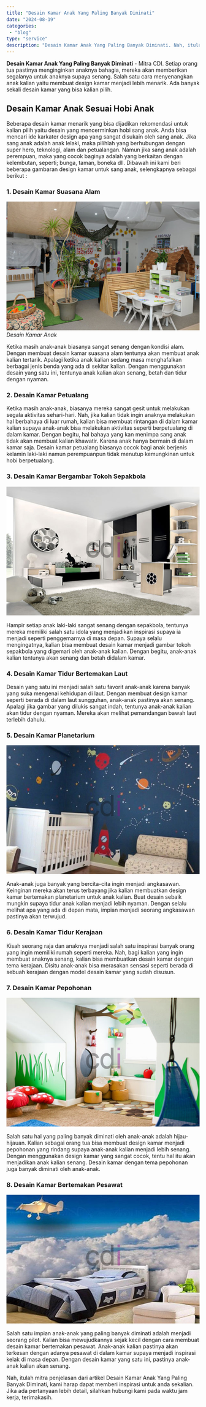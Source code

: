 ```yaml
---
title: "Desain Kamar Anak Yang Paling Banyak Diminati"
date: "2024-08-19"
categories:
 - "blog"
type: "service"
description: "Desain Kamar Anak Yang Paling Banyak Diminati. Nah, itulah mitra penjelasan dari artikel Desain Kamar Anak Yang Paling Banyak Diminati, kami harap dapat mem..."
---
```


**Desain Kamar Anak Yang Paling Banyak Diminati** - Mitra CDI. Setiap orang tua pastinya menginginkan anaknya bahagia, mereka akan memberikan segalanya untuk anaknya supaya senang. Salah satu cara menyenangkan anak kalian yaitu membuat design kamar menjadi lebih menarik. Ada banyak sekali desain kamar yang bisa kalian pilih.

## Desain Kamar Anak Sesuai Hobi Anak

Beberapa desain kamar menarik yang bisa dijadikan rekomendasi untuk kalian pilih yaitu desain yang mencerminkan hobi sang anak. Anda bisa mencari ide karkater design apa yang sangat disukain oleh sang anak. Jika sang anak adalah anak lelaki, maka pilihlah yang berhubungan dengan super hero, teknologi, alam dan petualangan. Namun jika sang anak adalah perempuan, maka yang cocok baginya adalah yang berkaitan dengan kelembutan, seperti; bunga, taman, boneka dll. Dibawah ini kami beri beberapa gambaran design kamar untuk sang anak, selengkapnya sebagai berikut :
### 1\. Desain Kamar Suasana Alam

![Desain Kamar Anak](/images/blog/desain-kamar-alam.jpg)
*Desain Kamar Anak*

Ketika masih anak-anak biasanya sangat senang dengan kondisi alam. Dengan membuat desain kamar suasana alam tentunya akan membuat anak kalian tertarik. Apalagi ketika anak kalian sedang masa menghafalkan berbagai jenis benda yang ada di sekitar kalian. Dengan menggunakan desain yang satu ini, tentunya anak kalian akan senang, betah dan tidur dengan nyaman.

### 2\. Desain Kamar Petualang

Ketika masih anak-anak, biasanya mereka sangat gesit untuk melakukan segala aktivitas sehari-hari. Nah, jika kalian tidak ingin anaknya melakukan hal berbahaya di luar rumah, kalian bisa membuat rintangan di dalam kamar kalian supaya anak-anak bisa melakukan aktivitas seperti berpetualang di dalam kamar. Dengan begitu, hal bahaya yang kan menimpa sang anak tidak akan membuat kalian khawatir. Karena anak hanya bermain di dalam kamar saja. Desain kamar petualang biasanya cocok bagi anak berjenis kelamin laki-laki namun perempuanpun tidak menutup kemungkinan untuk hobi berpetualang.

### 3\. Desain Kamar Bergambar Tokoh Sepakbola

![Desain Kamar Anak](/images/blog/desain-kamar-bola.jpg)

Hampir setiap anak laki-laki sangat senang dengan sepakbola, tentunya mereka memiliki salah satu idola yang menjadikan inspirasi supaya ia menjadi seperti penggemarnya di masa depan. Supaya selalu mengingatnya, kalian bisa membuat desain kamar menjadi gambar tokoh sepakbola yang digemari oleh anak-anak kalian. Dengan begitu, anak-anak kalian tentunya akan senang dan betah didalam kamar.

### 4\. Desain Kamar Tidur Bertemakan Laut

Desain yang satu ini menjadi salah satu favorit anak-anak karena banyak yang suka mengenai kehidupan di laut. Dengan membuat design kamar seperti berada di dalam laut sungguhan, anak-anak pastinya akan senang. Apalagi jika gambar yang dilukis sangat indah, tentunya anak-anak kalian akan tidur dengan nyaman. Mereka akan melihat pemandangan bawah laut terlebih dahulu.

### 5\. Desain Kamar Planetarium

![Desain Kamar Anak](/images/blog/desain-kamar-angkasa.jpg)

Anak-anak juga banyak yang bercita-cita ingin menjadi angkasawan. Keinginan mereka akan terus terbayang jika kalian membuatkan design kamar bertemakan planetarium untuk anak kalian. Buat desain sebaik mungkin supaya tidur anak kalian menjadi lebih nyaman. Dengan selalu melihat apa yang ada di depan mata, impian menjadi seorang angkasawan pastinya akan terwujud.

### 6\. Desain Kamar Tidur Kerajaan

Kisah seorang raja dan anaknya menjadi salah satu inspirasi banyak orang yang ingin memiliki rumah seperti mereka. Nah, bagi kalian yang ingin membuat anaknya senang, kalian bisa membuatkan desain kamar dengan tema kerajaan. Disitu anak-anak bisa merasakan sensasi seperti berada di sebuah kerajaan dengan model desain kamar yang sudah disusun.

### 7\. Desain Kamar Pepohonan

![Desain Kamar Anak](/images/blog/desain-kamar-pohon.jpg)

Salah satu hal yang paling banyak diminati oleh anak-anak adalah hijau-hijauan. Kalian sebagai orang tua bisa membuat design kamar menjadi pepohonan yang rindang supaya anak-anak kalian menjadi lebih senang. Dengan menggunakan design kamar yang sangat cocok, tentu hal itu akan menjadikan anak kalian senang. Desain kamar dengan tema pepohonan juga banyak diminati oleh anak-anak.

### 8\. Desain Kamar Bertemakan Pesawat

![Desain Kamar Anak](/images/blog/desain-kamar-pesawat.jpg)

Salah satu impian anak-anak yang paling banyak diminati adalah menjadi seorang pilot. Kalian bisa mewujudkannya sejak kecil dengan cara membuat desain kamar bertemakan pesawat. Anak-anak kalian pastinya akan terkesan dengan adanya pesawat di dalam kamar supaya menjadi inspirasi kelak di masa depan. Dengan desain kamar yang satu ini, pastinya anak-anak kalian akan senang.

Nah, itulah mitra penjelasan dari artikel Desain Kamar Anak Yang Paling Banyak Diminati, kami harap dapat memberi inspirasi untuk anda sekalian. Jika ada pertanyaan lebih detail, silahkan hubungi kami pada waktu jam kerja, terimakasih.

